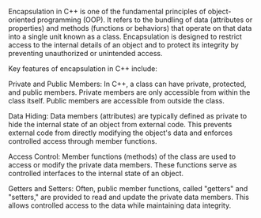 Encapsulation in C++ is one of the fundamental principles of object-oriented programming (OOP). It refers to the bundling of data (attributes or properties) and methods (functions or behaviors) that operate on that data into a single unit known as a class. Encapsulation is designed to restrict access to the internal details of an object and to protect its integrity by preventing unauthorized or unintended access.

Key features of encapsulation in C++ include:

Private and Public Members: In C++, a class can have private, protected, and public members. Private members are only accessible from within the class itself. Public members are accessible from outside the class.

Data Hiding: Data members (attributes) are typically defined as private to hide the internal state of an object from external code. This prevents external code from directly modifying the object's data and enforces controlled access through member functions.

Access Control: Member functions (methods) of the class are used to access or modify the private data members. These functions serve as controlled interfaces to the internal state of an object.

Getters and Setters: Often, public member functions, called "getters" and "setters," are provided to read and update the private data members. This allows controlled access to the data while maintaining data integrity.